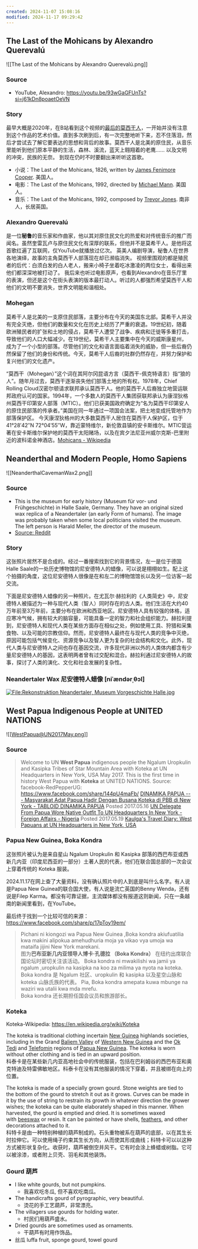 ```yaml
---
created: 2024-11-07 15:08:16
modified: 2024-11-17 09:29:42
---
```

## The Last of the Mohicans by Alexandro Querevalú

![[The Last of the Mohicans by Alexandro Querevalú.png]]

### Source
- YouTube, Alexandro: https://youtu.be/93wGaGFUnTs?si=j61kDn8poaetOeVN

### Story
最早大概是2020年，在B站看到这个视频的[最后的莫西干人](https://www.bilibili.com/video/BV1ez411i7uR/?share_source=copy_web&vd_source=5a32ebcc6dfcd6f0c46bd5d3623f732b)，一开始并没有注意到这个作品的艺术价值。直到多次刷到后，有一次完整地听下来，忍不住落泪，然后才尝试去了解它要表达的思想和背后的故事。莫西干人是北美的原住民，从音乐里能听到他们原本平静的生活，森林、溪流，蓝天上翱翔着的老鹰…… 以及文明的冲突，民族的无奈。
到现在仍时不时要翻出来听听这首歌。
- 小说：The Last of the Mohicans, 1826, written by [James Fenimore Cooper](https://en.wikipedia.org/wiki/James_Fenimore_Cooper). 美国人。
- 电影：The Last of the Mohicans, 1992, directed by [Michael Mann](https://en.wikipedia.org/wiki/Michael_Mann). 美国人。
- 音乐：The Last of the Mohicans, 1992, composed by [Trevor Jones](https://en.wikipedia.org/wiki/Trevor_Jones_(composer)). 南非人，长居英国。

### Alexandro Querevalú
是一位**秘鲁**的音乐家和作曲家，他以其对原住民文化的热爱和对传统音乐的推广而闻名。虽然奎雷瓦卢与原住民文化有深厚的联系，但他并不是莫希干人。是他将这首歌红遍了互联网，仅YouTube就播放过亿次。
英美人编剧导演，秘鲁人在世界各地演绎，故事的主角莫西干人部落现在却已濒临消失。
视频里围观的都是殖民者的后代：白须白发的白人老人，搬来小椅子坐着吃冰激凌的两位女士，看得出来他们都深深地被打动了。
我后来也听过电影原声，也看到Alexandro在音乐厅里的表演，但还是这个在街头表演的版本最打动人。听过的人都强烈希望莫西干人和他们的文明不要消失，世界文明能和谐相处。

### Mohegan
莫希干人是北美的一支原住民部落，主要分布在今天的美国东北部。莫希干人并没有完全灭绝，但他们的数量和文化在历史上经历了严重的衰退。19世纪初，随着欧洲殖民者的扩张和土地的侵占，莫希干人遭受了战争、疾病和迁徙等多重打击，导致他们的人口大幅减少。在19世纪，莫希干人主要集中在今天的威斯康星州，成为了一个小型的部落。尽管他们的文化和语言面临着消失的威胁，但一些后裔仍然保留了他们的身份和传统。今天，莫希干人后裔的社群仍然存在，并努力保护和复兴他们的文化遗产。

“莫西干（Mohegan）”这个词在其阿尔冈昆语方言（莫西干-佩克特语言）指“狼的人”。随年月过去，莫西干逐渐丧失他们部落土地的所有权。1978年，Chief Rolling Cloud汉密尔顿请求联邦承认莫西干人。他的莫西干人后裔独立地营运联邦政府认可的国家。1994年，一个多数人的莫西干人集团获联邦承认为康涅狄格州莫西干印第安人部落（MTIC）。他们已获美国政府确定为“名为莫西干印第安人的原住民部落的传承者。”美国在同一年通过一项国会法案，把土地变成托管地作为部落保护区。
今天康涅狄格州的大多数莫西干人居住在莫西干人保护区，位于41°28′42″N 72°04′55″W，靠近蒙特维尔，新伦敦县镇的安卡斯维尔。MTIC营运著在安卡斯维尔保护地的莫西干太阳赌场，以及在宾夕法尼亚州威尔克斯-巴里附近的波科诺金神酒店。[Mohicans - Wikipedia](https://en.wikipedia.org/wiki/Mohicans)

## Neanderthal and Modern People, Homo Sapiens

![[NeanderthalCavemanWax2.png]]

### Source
- This is the museum for early history (Museum für vor- und Frühgeschichte) in Halle Saale, Germany. They have an original sized wax replica of a Neandertaler (an early Form of humans). The image was probably taken when some local politicians visited the museum. The left person is Harald Meller, the director of the museum. 
- [Source: Reddit](https://www.reddit.com/r/TemplateMemes/comments/1c6b09t/does_anyone_know_the_story_behind_this_template/)
### Story
这张照片居然不是合成的。经过一番搜索找到它的背景情况，左一是位于德国Halle Saale的一处历史博物馆的尼安德特人的蜡像，可以说是栩栩如生。配上这个拍摄的角度，这位尼安德特人很像是在和左二的博物馆馆长以及另一位访客一起交流。

下面是尼安德特人蜡像的另一种照片。在尤瓦尔·赫拉利的《人类简史》中，尼安德特人被描述为一种与现代人类（智人）同时存在的古人类。他们生活在大约40万年前至3万年前，主要分布在欧洲和西亚地区。尼安德特人具有较强的体格，适应寒冷气候，拥有较大的脑容量，可能具备一定的智力和社会组织能力。赫拉利提到，尼安德特人和现代人类在某些方面存在相似之处，例如使用工具、狩猎和采集食物、以及可能的宗教信仰。然而，尼安德特人最终在与现代人类的竞争中灭绝，原因可能包括气候变化、资源竞争以及智人更为复杂的社会结构和文化。此外，现代人类与尼安德特人之间也存在基因交流，许多现代非洲以外的人类体内都含有少量尼安德特人的基因，这表明两者曾有过交配和混合。赫拉利通过尼安德特人的故事，探讨了人类的演化、文化和社会发展的复杂性。
### Neandertaler Wax 尼安德特人蜡像 [niˈændərˌθɔl]

[![File:Rekonstruktion Neandertaler, Museum Vorgeschichte Halle.jpg](https://upload.wikimedia.org/wikipedia/commons/thumb/3/3e/Rekonstruktion_Neandertaler%2C_Museum_Vorgeschichte_Halle.jpg/450px-Rekonstruktion_Neandertaler%2C_Museum_Vorgeschichte_Halle.jpg?20211103204252)](https://upload.wikimedia.org/wikipedia/commons/3/3e/Rekonstruktion_Neandertaler%2C_Museum_Vorgeschichte_Halle.jpg) 

## West Papua Indigenous People at UNITED NATIONS

![[WestPapua@UN2017May.png]]
### Source
>Welcome to UN
**West Papua** indigenous people the Ngalum Uropkulin and Kasipka Tribes of Star Mountain Area with Koteka at UN Headquarters in New York, USA May 2017. This is the first time in history West Papua with **Koteka** at UNITED NATIONS. 
Source: facebook-RedPepperUG: https://www.facebook.com/share/144pU4maFb/ 
[DINAMIKA PAPUA --- Masyarakat Adat Papua,Hadir Dengan Busana Koteka di PBB di New York - TABLOID DINAMIKA PAPUA](https://dinamikapapua.blogspot.com/2017/05/masyarakat-adat-papuahadir-dengan.html#) Posted 2017.05.16
[UN Delegate From Papua Wore Native Outfit To UN Headquarters In New York - Foreign Affairs - Nigeria](https://www.nairaland.com/3809384/un-delegate-papua-wore-native) Posted 2017.05.19
[Kaulga's Travel Diary: West Papuans at UN Headquarters in New York, USA](https://kaulga.blogspot.com/2017/05/west-papuans-at-un-headquarters-in-new.html?spref=fb&fbclid=IwZXh0bgNhZW0CMTEAAR1K8ynhFjBFQUWI_yn_9OZEcmDCLMzIiaThFeR6rN4tUAGKOk2CxV37A2M_aem__H9PDKemfJ93helqHxXZ6w)

### Papua New Guinea, Boka Kondra
这张照片被认为是来自星山 Ngalum Uropkulin 和 Kasipka 部落的西巴布亚或西新几内亚（印度尼西亚的一部分）土著人民的代表，他们在联合国总部的一次会议上穿着传统的 Koteka 服装。

2024.11.17在网上查了大量资料，没有确认照片中的人到底是叫什么名字。有人说是Papua New Guinea的联合国大使，有人说是流亡英国的Benny Wenda，还有说是Filep Karma。都没有可靠证据，主流媒体都没有报道这则新闻，只在一条越南的新闻里看到，在YouTube。

最后终于找到一个比较可信的来源：https://www.facebook.com/share/p/17pToy19em/
>Pichani ni kiongozi wa Papua New Guinea ,Boka kondra akiufuatilia kwa makini alipokua amehudhuria moja ya vikao vya umoja wa mataifa jijini New York marekani.  
图为**巴布亚新几内亚领导人博卡·孔德拉 （Boka Kondra）** 在纽约出席联合国论坛时密切关注该活动。
Boka kondra ni mwakilishi wa jamii ya ngalum ,uropkulin na kasipka na koo za milima ya nyota na koteka.  
Boka kondra 是 Ngalum 社区、uropkulin 和 kasipka 以及星空山脉和 koteka 山脉氏族的代表。
Pia, Boka kondra amepata kuwa mbunge na waziri wa utalii kwa mda mrefu.  
Boka kondra 还长期担任国会议员和旅游部长。
### Koteka
Koteka-Wikipedia: https://en.wikipedia.org/wiki/Koteka
 
The koteka is traditional clothing incertain [New Guinea](https://en.wikipedia.org/wiki/New_Guinea "New Guinea") highlands societies, including in the Grand [Baliem Valley](https://en.wikipedia.org/wiki/Baliem_Valley "Baliem Valley") of [Western New Guinea](https://en.wikipedia.org/wiki/Western_New_Guinea "Western New Guinea") and the [Ok Tedi](https://en.wikipedia.org/wiki/Ok_Tedi "Ok Tedi") and [Telefomin](https://en.wikipedia.org/wiki/Telefomin "Telefomin") regions of [Papua New Guinea](https://en.wikipedia.org/wiki/Papua_New_Guinea "Papua New Guinea"). The koteka is worn without other clothing and is tied in an upward position.  
科泰卡是在某些新几内亚高地社会中的传统服装，包括在巴利姆谷的西巴布亚和奥克特迪及特雷佛敏地区。科泰卡在没有其他服装的情况下穿着，并且被绑在向上的位置。

The koteka is made of a specially grown gourd. Stone weights are tied to the bottom of the gourd to stretch it out as it grows. Curves can be made in it by the use of string to restrain its growth in whatever direction the grower wishes; the koteka can be quite elaborately shaped in this manner. When harvested, the gourd is emptied and dried. It is sometimes waxed with [beeswax](https://en.wikipedia.org/wiki/Beeswax "Beeswax") or resin. It can be painted or have shells, [feathers](https://en.wikipedia.org/wiki/Feather "Feather"), and other decorations attached to it.  
科特卡是由一种特别种植的葫芦制成的。石头重物被系在葫芦的底部，以在其生长时拉伸它。可以使用绳子约束其生长方向，从而使其形成曲线；科特卡可以以这种方式被形状复杂化。收获时，葫芦被倒空并风干。它有时会涂上蜂蜡或树脂。它可以被涂漆，或者附上贝壳、羽毛和其他装饰。

### Gourd 葫芦
- I like white gourds, but not pumpkins.
	- 我喜欢吃冬瓜, 但不喜欢吃南瓜。
- The handicrafts gourd of pyrographic, very beautiful.
	- 烫花的手工艺葫芦，非常漂亮。
- The villagers use gourds for holding water.
	- 村民们用葫芦盛水。
- Dried gourds are sometimes used as ornaments.
	- 干葫芦有时用作饰品。
- 丝瓜 luffa fruit, sponge gourd, towel gourd